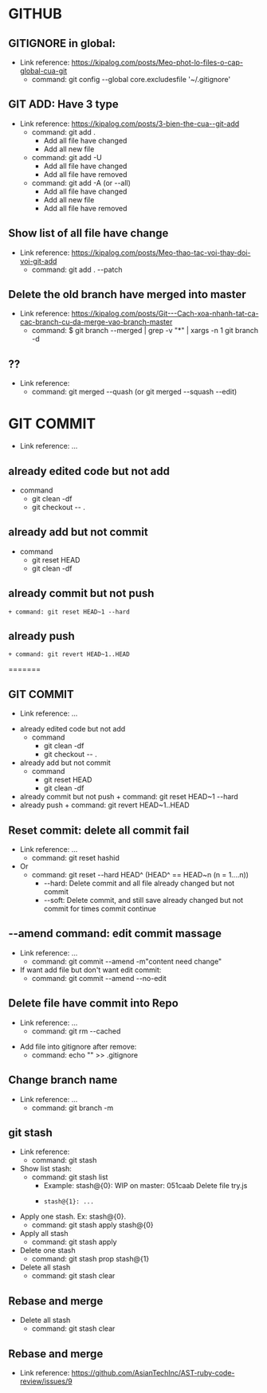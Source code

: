 # GITHUB

## GITIGNORE in global:
- Link reference: https://kipalog.com/posts/Meo-phot-lo-files-o-cap-global-cua-git
  + command: git config --global core.excludesfile '~/.gitignore'

## GIT ADD: Have 3 type
  - Link reference: https://kipalog.com/posts/3-bien-the-cua--git-add
    + command: git add .
      * Add all file have changed
      * Add all new file
    + command: git add -U
      * Add all file have changed
      * Add all file have removed
    + command: git add -A (or --all)
      * Add all file have changed
      * Add all new file
      * Add all file have removed

## Show list of all file have change
  - Link reference: https://kipalog.com/posts/Meo-thao-tac-voi-thay-doi-voi-git-add
    + command: git add . --patch

## Delete the old branch have merged into master
  - Link reference: https://kipalog.com/posts/Git---Cach-xoa-nhanh-tat-ca-cac-branch-cu-da-merge-vao-branch-master
    + command: $ git branch --merged | grep -v "\*" | xargs -n 1 git branch -d

## ??
  - Link reference:
    + command: git merged --quash (or git merged --squash --edit)

# GIT COMMIT
  - Link reference: ...
## already edited code but not add
  - command
    + git clean -df
    + git checkout -- .
## already add but not commit
  - command
    + git reset HEAD
    + git clean -df
## already commit but not push
    + command: git reset HEAD~1 --hard
## already push
    + command: git revert HEAD~1..HEAD
=======
## GIT COMMIT
   - Link reference: ...
   * already edited code but not add
      - command
          + git clean -df
          + git checkout -- .
  * already add but not commit
      - command
          + git reset HEAD
          + git clean -df
  * already commit but not push
          + command: git reset HEAD~1 --hard
  * already push
          + command: git revert HEAD~1..HEAD

## Reset commit: delete all commit fail
  - Link reference: ...
    + command: git reset hashid
  - Or
    + command: git reset --hard HEAD^ (HEAD^ == HEAD~n (n = 1....n))
      * --hard: Delete commit and all file already changed but not commit
      * --soft: Delete commit, and still save already changed but not commit for times commit continue

## --amend command: edit commit massage
  - Link reference: ...
    + command: git commit --amend -m"content need change"
  - If want add file but don't want edit commit:
    + command: git commit --amend --no-edit

## Delete file have commit into Repo
  - Link reference: ...
    + command: git rm --cached <file name>
  * Add file into gitignore after remove:
    + command: echo "<file name>" >> .gitignore

## Change branch name
  - Link reference: ...
    + command: git branch -m <new branch name>

## git stash
  - Link reference:
    + command: git stash
  - Show list stash:
    + command: git stash list
      * Example: stash@{0}: WIP on master: 051caab Delete file try.js
      *     stash@{1}: ...
  - Apply one stash. Ex: stash@{0}.
    + command: git stash apply stash@{0}
  - Apply all stash
    + command: git stash apply
  - Delete one stash
    + command: git stash prop stash@{1}
  - Delete all stash
    + command: git stash clear
## Rebase and merge
  - Delete all stash
    + command: git stash clear
## Rebase and merge
  - Link reference: https://github.com/AsianTechInc/AST-ruby-code-review/issues/9

